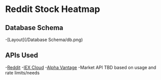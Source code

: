 # Reddit Stock Heatmap

## Database Schema
-[Layout](/Database Schema/db.png)

## APIs Used
-[Reddit](https://www.reddit.com/dev/api/) 
-[IEX Cloud](https://iexcloud.io/) 
-[Alpha Vantage](https://www.alphavantage.co/) 
-Market API TBD based on usage and rate limits/needs